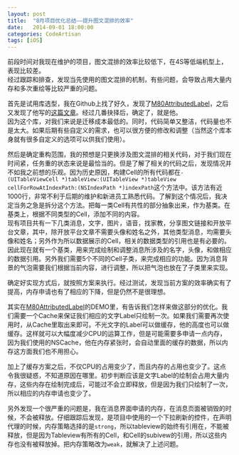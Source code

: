 ```yaml
---
layout: post
title:  "8月项目优化总结——提升图文混排的效率"
date:   2014-09-01 18:00:00
categories: CodeArtisan
tags: [iOS]
---
```


前段时间对我现在维护的项目，图文混排的效率比较低下，在4S等低端机型上，表现比较差。  
经过跟踪和排查，发现当先使用的图文混排的机制，有些问题，会导致占用大量内存和多次重绘等比较严重的问题。  

首先是试用库选型，我在Github上找了好久，发现了[M80AttributedLabel](https://github.com/xiangwangfeng/M80AttributedLabel)，之后又发现了他写的[这篇文章](http://www.dwz.cn/rCLfN)。经过几番抉择后，确定了，就是他。  
因为这个库，对我们来说是迁移成本最低的。同时，代码简单又整洁，代码量也不是太大。如果后期有些自定义的需求，也可以很方便的修改和调整（当然这个库本身就有很多自定义的选项可以供我们使用）。  

然后是确定重构范围，我的预想是只更换涉及图文混排的相关代码，对于我们现在时间紧，任务重的状态来说是最恰当的。但是了解了相关的代码之后，发现情况并不如我之前想的乐观。因为历史原因，构建Cell的所有代码都在`- (UITableViewCell *)tableView:(UITableView *)tableView cellForRowAtIndexPath:(NSIndexPath *)indexPath`这个方法中。该方法有近1000行，非常不利于后期的维护和新进员工熟悉代码。了解到这个情况后，我决定当务之急是拆分这个方法。把每一类Cell有共性的部分抽象出来，作为基类。在基类上，根据不同类型的Cell，添加不同的内容。  
现有项目共有一下几类消息，文字，图片，语音，找家教，分享图文链接和开放平台文章，其中，除开放平台文章不需要头像和姓名之外，其他类型消息，均需要头像和姓名；另外作为所以数据展示的Cell，相关的数据类型的引用也是有必要的。  
因此现在就有一个基类，用来完成绘制和调整消息所涉及的名字，头像，和做相应的数据引用。另外我们需要5个不同的Cell子类，来完成相应的功能。因为消息背景的气泡需要我们根据当前内容，进行调整，所以把气泡也放在了子类里来实现。  

确定好实现方式后，就按照方案来执行。经过测试，发现当前方案的效率确实有了提高，内存申请也有了相应的下降，但是仍然不是很理想。

其实在[M80AttributedLabel](https://github.com/xiangwangfeng/M80AttributedLabel)的DEMO里，有告诉我们怎样来做这部分的优化。我们需要一个Cache来保证我们相应的文字Label只绘制一次。如果我们需要再次使用时，从Cache里取出来即可。不光文字的Label可以做缓存，他的高度也可以做缓存。这样就可以大幅度减少CPU的运算工作，但是可能需要多申请一点内存，因为我们使用的NSCache，他在内存紧张时，会自动里面的缓存的数据，所以内存这方面我们也不用担心。

加上了缓存方案之后，不仅CPU的占用变少了，而且内存的占用也变少了。这点令我很疑惑，不知道原因在哪里。初步判断应该是文字Label的绘制会占用大量内存，这些内存在绘制完成后，可能过不会立即释放，但是因为我们只绘制了一次，所以相应的内存申请也变少了。  

另外发现一个很严重的问题是，我在消息界面申请的内存，在消息页面被销毁的时候，不会被释放。仔细跟踪后发现，是项目中使用的一个下拉刷新的控件，在声明代理的时候，内存策略选择的是`strong`，所以tableview的始终有引用在，不能被释放，但是因为Tableview有所有的Cell，和Cell的subivew的引用，所以这些内存也没有被释放掉。把内存策略改为`weak`，就解决了上述问题。
